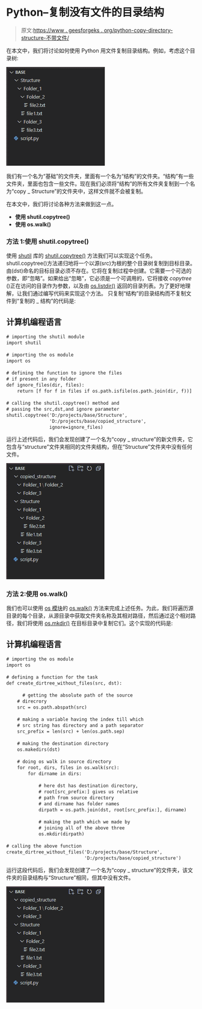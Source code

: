# Python–复制没有文件的目录结构

> 原文:[https://www . geesforgeks . org/python-copy-directory-structure-不带文件/](https://www.geeksforgeeks.org/python-copy-directory-structure-without-files/)

在本文中，我们将讨论如何使用 Python 用文件复制目录结构。例如，考虑这个目录树:

![](img/fdcc31edaf410a760c15932e99631ddd.png)

我们有一个名为“基础”的文件夹，里面有一个名为“结构”的文件夹。“结构”有一些文件夹，里面也包含一些文件。现在我们必须将“结构”的所有文件夹复制到一个名为“copy _ Structure”的文件夹中，这样文件就不会被复制。

在本文中，我们将讨论各种方法来做到这一点。

*   **使用 shutil.copytree()**
*   **使用 os.walk()**

### 方法 1:使用 shutil.copytree()

使用 [shutil](https://www.geeksforgeeks.org/shutil-module-in-python/) 库的 [shutil.copytree()](https://www.geeksforgeeks.org/python-shutil-copytree-method/) 方法我们可以实现这个任务。shutil.copytree()方法递归地将一个以源(src)为根的整个目录树复制到目标目录。由(dst)命名的目标目录必须不存在。它将在复制过程中创建。它需要一个可选的参数，即“忽略”。如果给出“忽略”，它必须是一个可调用的，它将接收 *copytree* ()正在访问的目录作为参数，以及由 [os.listdir()](https://www.geeksforgeeks.org/python-os-listdir-method/) 返回的目录列表。为了更好地理解，让我们通过编写代码来实现这个方法。
只复制“结构”的目录结构而不复制文件到“复制的 _ 结构”的代码是:

## 计算机编程语言

```
# importing the shutil module
import shutil

# importing the os module
import os

# defining the function to ignore the files
# if present in any folder
def ignore_files(dir, files):
    return [f for f in files if os.path.isfile(os.path.join(dir, f))]

# calling the shutil.copytree() method and
# passing the src,dst,and ignore parameter
shutil.copytree('D:/projects/base/Structure',
                'D:/projects/base/copied_structure',
                ignore=ignore_files)
```

运行上述代码后，我们会发现创建了一个名为“copy _ structure”的新文件夹，它包含与“structure”文件夹相同的文件夹结构，但在“Structure”文件夹中没有任何文件。

![](img/bc83e8e99c8df2508eb2352cd7dc906e.png)

### 方法 2:使用 os.walk()

我们也可以使用 [os 模块](https://www.geeksforgeeks.org/os-module-python-examples/)的 [os.walk()](https://www.geeksforgeeks.org/os-walk-python/) 方法来完成上述任务。为此，我们将遍历源目录的每个目录，从源目录中获取文件夹名称及其相对路径，然后通过这个相对路径，我们将使用 [os.mkdir()](https://www.geeksforgeeks.org/python-os-mkdir-method/) 在目标目录中复制它们。这个实现的代码是:

## 计算机编程语言

```
# importing the os module
import os

# defining a function for the task
def create_dirtree_without_files(src, dst):

      # getting the absolute path of the source
    # direcrory
    src = os.path.abspath(src)

    # making a variable having the index till which
    # src string has directory and a path separator
    src_prefix = len(src) + len(os.path.sep)

    # making the destination directory
    os.makedirs(dst)

    # doing os walk in source directory
    for root, dirs, files in os.walk(src):
        for dirname in dirs:

            # here dst has destination directory,
            # root[src_prefix:] gives us relative
            # path from source directory
            # and dirname has folder names
            dirpath = os.path.join(dst, root[src_prefix:], dirname)

            # making the path which we made by
            # joining all of the above three
            os.mkdir(dirpath)

# calling the above function
create_dirtree_without_files('D:/projects/base/Structure',
                             'D:/projects/base/copied_structure')
```

运行这段代码后，我们会发现创建了一个名为“copy _ structure”的文件夹，该文件夹的目录结构与“Structure”相同，但其中没有文件。

![](img/bc83e8e99c8df2508eb2352cd7dc906e.png)